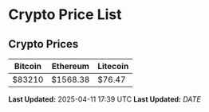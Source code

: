 # Crypto Price List

## Crypto Prices
| Bitcoin | Ethereum | Litecoin |
| ------- | -------- | -------- |
| $83210 | $1568.38 | $76.47 |
**Last Updated:** 2025-04-11 17:39 UTC
**Last Updated:** $DATE$
